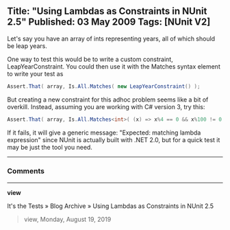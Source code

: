 Title: "Using Lambdas as Constraints in NUnit 2.5"
Published: 03 May 2009
Tags: [NUnit V2]
---
Let's say you have an array of ints representing years, all of which should be leap years.

One way to test this would be to write a custom constraint, LeapYearConstraint. You
could then use it with the Matches syntax element to write your test as

```csharp
Assert.That( array, Is.All.Matches( new LeapYearConstraint() );
```

But creating a new constraint for this adhoc problem seems like a bit of overkill.
Instead, assuming you are working with C# version 3, try this:

```csharp
Assert.That( array, Is.All.Matches<int>( (x) => x%4 == 0 && x%100 != 0 || x%400 == 0 );
```

If it fails, it will give a generic message: "Expected: matching lambda expression" since NUnit is actually
built with .NET 2.0, but for a quick test it may be just the tool you need.

---

### Comments

---

**view**

It&#039;s the Tests &raquo; Blog Archive &raquo; Using Lambdas as Constraints in NUnit 2.5
>view, Monday, August 19, 2019
